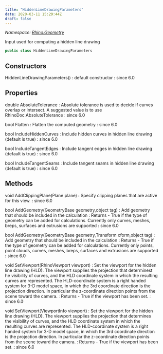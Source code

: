 ```yaml
---
title: "HiddenLineDrawingParameters"
date: 2020-03-11 15:29:44Z
draft: false
---
```


*Namespace: [Rhino.Geometry](../)*

Input used for computing a hidden line drawing
```cs
public class HiddenLineDrawingParameters
```
## Constructors

HiddenLineDrawingParameters()
: default constructor
: since 6.0
## Properties

double AbsoluteTolerance
: Absolute tolerance is used to decide if curves overlap or intersect.
     A suggested value is to use RhinoDoc.AbsoluteTolerance
: since 6.0

bool Flatten
: Flatten the computed geometry
: since 6.0

bool IncludeHiddenCurves
: Include hidden curves in hidden line drawing (default is true)
: since 6.0

bool IncludeTangentEdges
: Include tangent edges in hidden line drawing (default is true)
: since 6.0

bool IncludeTangentSeams
: Include tangent seams in hidden line drawing (default is true)
: since 6.0
## Methods

void AddClippingPlane(Plane plane)
: Specify clipping planes that are active for this view.
: since 6.0

bool AddGeometry(GeometryBase geometry,object tag)
: Add geometry that should be included in the calculation
: Returns - True if the type of geometry can be added for calculations.
     Currently only curves, meshes, breps, surfaces and extrusions are supported
: since 6.0

bool AddGeometry(GeometryBase geometry,Transform xform,object tag)
: Add geometry that should be included in the calculation
: Returns - True if the type of geometry can be added for calculations.
     Currently only points, point clouds, curves, meshes, breps, surfaces and extrusions are supported
: since 6.0

void SetViewport(RhinoViewport viewport)
: Set the viewport for the hidden line drawing (HLD). The viewport supplies
     the projection that determinest he visibility of curves, and the HLD 
     coordinate system in which the resulting curves are represented. The
     HLD-coordinate system is a right handed system for 3-D model space, in 
     which the 3rd coordinate direction is the projection direction. In particular
     the z-coordinate direction points from the scene toward the camera.
: Returns - True if the viewport has been set.
: since 6.0

void SetViewport(ViewportInfo viewport)
: Set the viewport for the hidden line drawing (HLD). The viewport supplies
     the projection that determines the visibility of curves, and the HLD 
     coordinate system in which the resulting curves are represented. The
     HLD-coordinate system is a right handed system for 3-D model space, in 
     which the 3rd coordinate direction is the projection direction. In particular
     the z-coordinate direction points from the scene toward the camera.
: Returns - True if the viewport has been set.
: since 6.0
